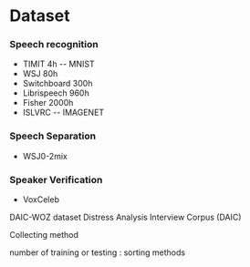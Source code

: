 # Dataset

### Speech recognition

* TIMIT 4h -- MNIST
* WSJ 80h
* Switchboard 300h
* Librispeech 960h
* Fisher 2000h
* ISLVRC -- IMAGENET

### Speech Separation

*  WSJ0-2mix

### Speaker Verification

* VoxCeleb

DAIC-WOZ dataset  Distress Analysis Interview Corpus (DAIC)



Collecting method

number of training or testing : sorting methods

